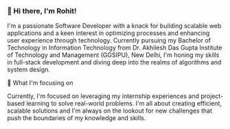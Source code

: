 ### 👋 Hi there, I'm Rohit!
I'm a passionate Software Developer with a knack for building scalable web applications and a keen interest in optimizing processes and enhancing user experience through technology. Currently pursuing my Bachelor of Technology in Information Technology from Dr. Akhilesh Das Gupta Institute of Technology and Management (GGSIPU), New Delhi, I'm honing my skills in full-stack development and diving deep into the realms of algorithms and system design.

🔭 What I'm focusing on

Currently, I'm focused on leveraging my internship experiences and project-based learning to solve real-world problems. I'm all about creating efficient, scalable solutions and I'm always on the lookout for new challenges that push the boundaries of my knowledge and skills.





